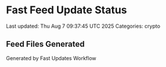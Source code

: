 # Fast Feed Update Status
Last updated: Thu Aug  7 09:37:45 UTC 2025
Categories: crypto

## Feed Files Generated

Generated by Fast Updates Workflow
